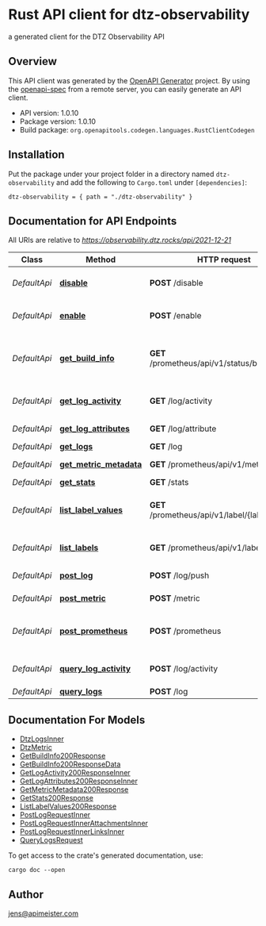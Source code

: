 # Rust API client for dtz-observability

a generated client for the DTZ Observability API


## Overview

This API client was generated by the [OpenAPI Generator](https://openapi-generator.tech) project.  By using the [openapi-spec](https://openapis.org) from a remote server, you can easily generate an API client.

- API version: 1.0.10
- Package version: 1.0.10
- Build package: `org.openapitools.codegen.languages.RustClientCodegen`

## Installation

Put the package under your project folder in a directory named `dtz-observability` and add the following to `Cargo.toml` under `[dependencies]`:

```
dtz-observability = { path = "./dtz-observability" }
```

## Documentation for API Endpoints

All URIs are relative to *https://observability.dtz.rocks/api/2021-12-21*

Class | Method | HTTP request | Description
------------ | ------------- | ------------- | -------------
*DefaultApi* | [**disable**](docs/DefaultApi.md#disable) | **POST** /disable | disable the observability service
*DefaultApi* | [**enable**](docs/DefaultApi.md#enable) | **POST** /enable | enable the observability service
*DefaultApi* | [**get_build_info**](docs/DefaultApi.md#get_build_info) | **GET** /prometheus/api/v1/status/buildinfo | retreive build information about the dtz backend
*DefaultApi* | [**get_log_activity**](docs/DefaultApi.md#get_log_activity) | **GET** /log/activity | get log activity over time
*DefaultApi* | [**get_log_attributes**](docs/DefaultApi.md#get_log_attributes) | **GET** /log/attribute | get log attributes
*DefaultApi* | [**get_logs**](docs/DefaultApi.md#get_logs) | **GET** /log | get logs
*DefaultApi* | [**get_metric_metadata**](docs/DefaultApi.md#get_metric_metadata) | **GET** /prometheus/api/v1/metadata | query metric metadata
*DefaultApi* | [**get_stats**](docs/DefaultApi.md#get_stats) | **GET** /stats | get statistics
*DefaultApi* | [**list_label_values**](docs/DefaultApi.md#list_label_values) | **GET** /prometheus/api/v1/label/{label}/values | list all available values for one labels
*DefaultApi* | [**list_labels**](docs/DefaultApi.md#list_labels) | **GET** /prometheus/api/v1/labels | list all available labels
*DefaultApi* | [**post_log**](docs/DefaultApi.md#post_log) | **POST** /log/push | push log data
*DefaultApi* | [**post_metric**](docs/DefaultApi.md#post_metric) | **POST** /metric | push metric data
*DefaultApi* | [**post_prometheus**](docs/DefaultApi.md#post_prometheus) | **POST** /prometheus | Push endpoint for prometheus data.
*DefaultApi* | [**query_log_activity**](docs/DefaultApi.md#query_log_activity) | **POST** /log/activity | get log activity over time filtered
*DefaultApi* | [**query_logs**](docs/DefaultApi.md#query_logs) | **POST** /log | query logs


## Documentation For Models

 - [DtzLogsInner](docs/DtzLogsInner.md)
 - [DtzMetric](docs/DtzMetric.md)
 - [GetBuildInfo200Response](docs/GetBuildInfo200Response.md)
 - [GetBuildInfo200ResponseData](docs/GetBuildInfo200ResponseData.md)
 - [GetLogActivity200ResponseInner](docs/GetLogActivity200ResponseInner.md)
 - [GetLogAttributes200ResponseInner](docs/GetLogAttributes200ResponseInner.md)
 - [GetMetricMetadata200Response](docs/GetMetricMetadata200Response.md)
 - [GetStats200Response](docs/GetStats200Response.md)
 - [ListLabelValues200Response](docs/ListLabelValues200Response.md)
 - [PostLogRequestInner](docs/PostLogRequestInner.md)
 - [PostLogRequestInnerAttachmentsInner](docs/PostLogRequestInnerAttachmentsInner.md)
 - [PostLogRequestInnerLinksInner](docs/PostLogRequestInnerLinksInner.md)
 - [QueryLogsRequest](docs/QueryLogsRequest.md)


To get access to the crate's generated documentation, use:

```
cargo doc --open
```

## Author

jens@apimeister.com

